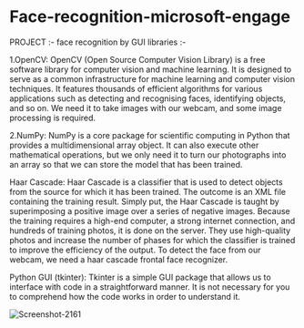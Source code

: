 # Face-recognition-microsoft-engage
PROJECT :- face recognition by GUI
libraries :-


1.OpenCV: OpenCV (Open Source Computer Vision Library) is a free software library for computer vision and machine learning. It is designed to serve as a common infrastructure for machine learning and computer vision techniques.
It features thousands of efficient algorithms for various applications such as detecting and recognising faces, identifying objects, and so on. We need it to take images with our webcam, and some image processing is required.


2.NumPy: NumPy is a core package for scientific computing in Python that provides a multidimensional array object. It can also execute other mathematical operations, but we only need it to turn our photographs into an array so that we can store the model that has been trained.


Haar Cascade: Haar Cascade is a classifier that is used to detect objects from the source for which it has been trained. The outcome is an XML file containing the training result. Simply put, the Haar Cascade is taught by superimposing a positive image over a series of negative images. Because the training requires a high-end computer, a strong internet connection, and hundreds of training photos, it is done on the server. They use high-quality photos and increase the number of phases for which the classifier is trained to improve the efficiency of the output. To detect the face from our webcam, we need a haar cascade frontal face recognizer.


Python GUI (tkinter): Tkinter is a simple GUI package that allows us to interface with code in a straightforward manner. It is not necessary for you to comprehend how the code works in order to understand it.


![Screenshot-2161](https://user-images.githubusercontent.com/95375309/169999956-a41ef790-9649-421d-a29a-2ab8d16c3dab.png)
